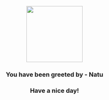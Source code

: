 <p align="center">
    <img src="https://raw.githubusercontent.com/PokeAPI/sprites/master/sprites/pokemon/177.png" width="150" height="150">
</p>
<h3 align="center">You have been greeted by - <b>Natu</b></h3>
<h3 align="center">Have a nice day!</h3>
